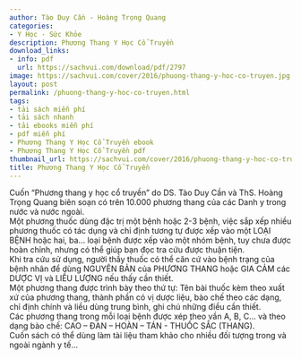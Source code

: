 ```yaml
---
author: Tào Duy Cần - Hoàng Trọng Quang
categories:
- Y Học - Sức Khỏe
description: Phương Thang Y Học Cổ Truyền
download_links:
- info: pdf
  url: https://sachvui.com/download/pdf/2797
image: https://sachvui.com/cover/2016/phuong-thang-y-hoc-co-truyen.jpg
layout: post
permalink: /phuong-thang-y-hoc-co-truyen.html
tags:
- tải sách miễn phí
- tải sách nhanh
- tải ebooks miễn phí
- pdf miễn phí
- Phương Thang Y Học Cổ Truyền ebook
- Phương Thang Y Học Cổ Truyền pdf
thumbnail_url: https://sachvui.com/cover/2016/phuong-thang-y-hoc-co-truyen.jpg
title: Phương Thang Y Học Cổ Truyền
---
```


 <div class="item-desc text-justify"> <p>Cuốn “Phương thang y học cổ truyền” do DS. Tào Duy Cần và ThS. Hoàng Trọng Quang biên soạn có trên 10.000 phương thang của các Danh y trong nước và nước ngoài.<br>Một phương thuốc dùng đặc trị một bệnh hoặc 2-3 bệnh, việc sắp xếp nhiều phương thuốc có tác dụng và chỉ định tương tự được xếp vào một LOẠI BỆNH hoặc hai, ba… loại bệnh được xếp vào một nhóm bệnh, tuy chưa được hoàn chỉnh, nhưng có thể giúp bạn đọc tra cứu được thuận tiện.<br>Khi tra cứu sử dụng, người thầy thuốc có thể căn cứ vào bệnh trạng của bệnh nhân để dùng NGUYÊN BẢN của PHƯƠNG THANG hoặc GIA CẢM các DƯỢC VỊ và LIỀU LƯỢNG nếu thấy cần thiết.<br>Một phương thang được trình bày theo thứ tự: Tên bài thuốc kèm theo xuất xứ của phương thang, thành phần có vị dược liệu, bào chế theo các dạng, chỉ định chính và liều dùng trung bình, ghi chú những điều cần thiết.<br>Các phương thang trong mỗi loại bệnh được xép theo vần A, B, C… và theo dạng bào chế: CAO – ĐAN – HOÀN – TÁN - THUỐC SẮC (THANG).<br>Cuốn sách có thể dùng làm tài liệu tham khảo cho nhiều đối tượng trong và ngoài ngành y tế…</p> </div>